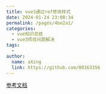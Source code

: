 ```yaml
---
title: vue3通过ref修改样式
date: 2024-01-24 23:08:34
permalink: /pages/4be2a1/
categories:
  - vue知识总结
  - vue3项目问题解决
tags:
  - 
author: 
  name: aXing
  link: https://github.com/08163356
---
```




[参考文档](https://blog.csdn.net/Boale_H/article/details/119006588)<!-- more -->
